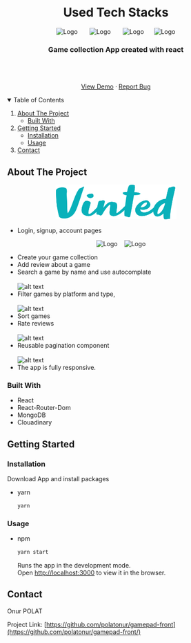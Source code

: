 <!-- PROJECT LOGO -->
<br />
<h1 align="center">Used Tech Stacks</h1>
<p align="center">
    <img src="https://github.com/polatonur/readme_pics/blob/master/react.svg?raw=true" alt="Logo" width="80" height="80">  &nbsp;&nbsp;&nbsp;&nbsp;&nbsp;
    <img src=https://github.com/polatonur/readme_pics/blob/master/react-router.png?raw=true" alt="Logo" width="80" height="80"> &nbsp;&nbsp;&nbsp;&nbsp;&nbsp;
    <img src="https://github.com/polatonur/readme_pics/blob/master/mongoDB.svg?raw=true" alt="Logo" width="180" height="80">&nbsp;&nbsp;&nbsp;&nbsp;&nbsp;
    <img src="https://github.com/polatonur/readme_pics/blob/master/cloudinary.png?raw=true" alt="Logo" width="280" height="80">

  <h3 align="center">Game collection App created with react</h3>

  <p align="center">
    <br />
    <br />
    <br />
    <a href="https://gamepad-clone-onur.netlify.app/">View Demo</a>
    ·
    <a href="https://github.com/polatonur/gamepad-front/issues">Report Bug</a>
  </p>
</p>

<!-- TABLE OF CONTENTS -->
<details open="open">
  <summary>Table of Contents</summary>
  <ol>
    <li>
      <a href="#about-the-project">About The Project</a>
      <ul>
        <li><a href="#built-with">Built With</a></li>
      </ul>
    </li>
    <li>
      <a href="#getting-started">Getting Started</a>
      <ul>
        <li><a href="#installation">Installation</a></li>
        <li><a href="#installation">Usage</a></li>
      </ul>
    </li>
    <li><a href="#contact">Contact</a></li>
  </ol>
</details>

<!-- ABOUT THE PROJECT -->

## About The Project

<p align="center">  <img src="/src/assets/img/logo.png" alt="Logo" width="280" height="80"> </p>

- Login, signup, account pages
  <!-- <br/>
  <br/> -->
  <p align="center">  <img src="https://github.com/polatonur/readme_pics/blob/master/gamepad_login.png?raw=true" alt="Logo" width="400" height="250"> &nbsp;&nbsp; <img src="https://github.com/polatonur/readme_pics/blob/master/gamepad_signup.png?raw=true" alt="Logo" width="400" height="250"> </p>
- Create your game collection
- Add review about a game
- Search a game by name and use autocomplate
  <br/>
  <br/>
  ![alt text](https://github.com/polatonur/readme_pics/blob/master/gamepad_autocomplate.gif?raw=true)
- Filter games by platform and type,
  <br/>
  <br/>
  ![alt text](https://github.com/polatonur/readme_pics/blob/master/gamepad_filter.gif?raw=true)
- Sort games
- Rate reviews
  <br/>
  <br/>
  ![alt text](https://github.com/polatonur/readme_pics/blob/master/gamepad_rating.gif?raw=true)
- Reusable pagination component
  <br/>
  <br/>
  ![alt text](https://github.com/polatonur/readme_pics/blob/master/gamepad_pagination.gif?raw=true)
- The app is fully responsive.

### Built With

- React
- React-Router-Dom
- MongoDB
- Clouadinary

<!-- GETTING STARTED -->

## Getting Started

### Installation

Download App and install packages

- yarn

  ```sh
  yarn
  ```

### Usage

- npm
  ```sh
  yarn start
  ```
  Runs the app in the development mode.<br />
  Open [http://localhost:3000](http://localhost:3000) to view it in the browser.

<!-- ROADMAP -->

## Contact

Onur POLAT

Project Link: [https://github.com/polatonur/gamepad-front](https://github.com/polatonur/gamepad-front/)
